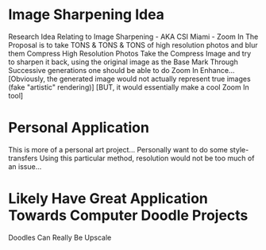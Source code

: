 # Image Sharpening Idea
Research Idea Relating to Image Sharpening - AKA CSI Miami - Zoom In
The Proposal is to take TONS & TONS & TONS of high resolution photos and blur them
	Compress High Resolution Photos
	Take the Compress Image and try to sharpen it back, using the original image as the Base Mark
	Through Successive generations one should be able to do Zoom In Enhance...
	[Obviously, the generated image would not actually represent true images (fake "artistic" rendering)]
	[BUT, it would essentially make a cool Zoom In tool]

# Personal Application
This is more of a personal art project...
Personally want to do some style-transfers
Using this particular method, resolution would not be too much of an issue...

# Likely Have Great Application Towards Computer Doodle Projects
Doodles Can Really Be Upscale